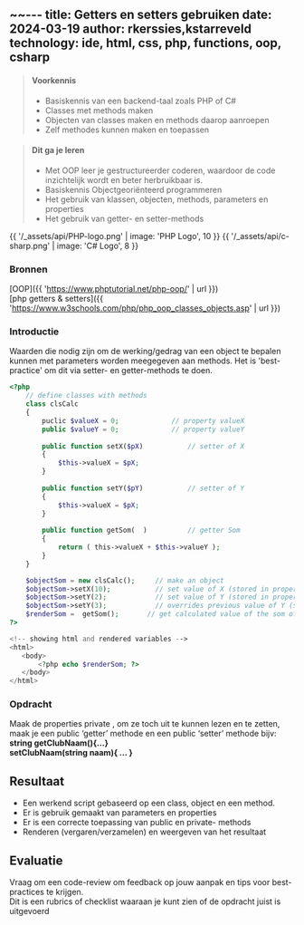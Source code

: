 ~~---
title: Getters en setters gebruiken
date: 2024-03-19
author: rkerssies,kstarreveld
technology: ide, html, css, php, functions, oop, csharp
---


> #### Voorkennis
> * Basiskennis van een backend-taal zoals PHP of C#
> * Classes met methods maken
> * Objecten van classes maken en methods daarop aanroepen
> * Zelf methodes kunnen maken en toepassen  

> #### Dit ga je leren
> * Met OOP leer je gestructureerder coderen, waardoor de code inzichtelijk wordt en beter herbruikbaar is.
> * Basiskennis Objectgeoriënteerd programmeren
> * Het gebruik van klassen, objecten, methods, parameters en properties
> * Het gebruik van getter- en setter-methods

{{ '/_assets/api/PHP-logo.png' | image: 'PHP Logo', 10 }}
{{ '/_assets/api/c-sharp.png' | image: 'C# Logo', 8 }}

### Bronnen
[OOP]({{ 'https://www.phptutorial.net/php-oop/' | url }})<br>
[php getters & setters]({{ 'https://www.w3schools.com/php/php_oop_classes_objects.asp' | url }})


### Introductie
Waarden die nodig zijn om de werking/gedrag van een object te bepalen kunnen met parameters
worden meegegeven aan methods. Het is 'best-practice' om dit via setter- en getter-methods te doen.

```php
<?php
    // define classes with methods
    class clsCalc
    {
        puclic $valueX = 0;             // property valueX
        public $valueY = 0;             // property valueY
        
        public function setX($pX)           // setter of X
        {
            $this->valueX = $pX;
        }
    
        public function setY($pY)           // setter of Y
        {
            $this->valueX = $pX;
        }
    
        public function getSom(  )		    // getter Som
        {
            return ( this->valueX + $this->valueY );
        }
    }

    $objectSom = new clsCalc();	    // make an object  
    $objectSom->setX(10);	        // set value of X (stored in property valueX)
    $objectSom->setY(2);	        // set value of Y (stored in property valueY)
    $objectSom->setY(3);	        // overrides previous value of Y (stored in property valueY)
    $renderSom =  getSom();       // get calculated value of the som of X and Y 
?>

<!-- showing html and rendered variables -->
<html> 
   <body>
       <?php echo $renderSom; ?>
   </body> 
</html>
```
### Opdracht
Maak de properties private , om ze toch uit te kunnen lezen en te zetten, maak je een public ‘getter’ 
methode en een public ‘setter’ methode bijv:
   **string getClubNaam(){…}** <br>
   **setClubNaam(string naam){ … }**<br>

## Resultaat
* Een werkend script gebaseerd op een class, object en een method.  
* Er is gebruik gemaakt van parameters en properties
* Er is een correcte toepassing van public en private- methods
* Renderen (vergaren/verzamelen) en weergeven van het resultaat

## Evaluatie
Vraag om een code-review om feedback op jouw aanpak en tips voor best-practices te krijgen.<br>
Dit is een rubrics of checklist waaraan je kunt zien of de opdracht juist is uitgevoerd
